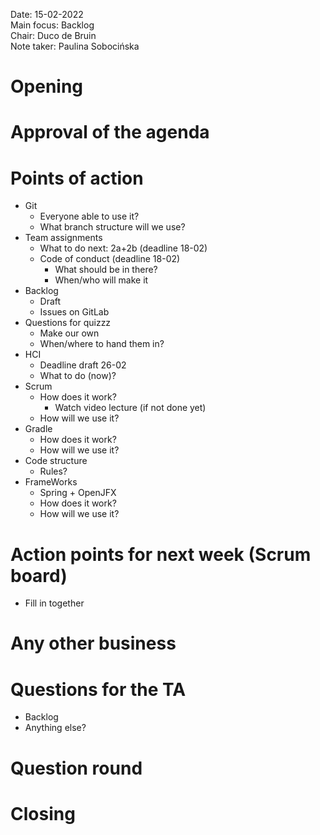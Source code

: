 Date:           15-02-2022\
Main focus:     Backlog\
Chair:          Duco de Bruin\
Note taker:     Paulina Sobocińska

# Opening

# Approval of the agenda

# Points of action
- Git
    - Everyone able to use it?
    - What branch structure will we use?
- Team assignments
    - What to do next: 2a+2b (deadline 18-02)
    - Code of conduct (deadline 18-02)
        - What should be in there?
        - When/who will make it
 - Backlog
     - Draft
     - Issues on GitLab
 - Questions for quizzz
    - Make our own
    - When/where to hand them in?
- HCI
    - Deadline draft 26-02
    - What to do (now)?
 - Scrum 
    - How does it work?
        - Watch video lecture (if not done yet)
    - How will we use it?
- Gradle
    - How does it work?
    - How will we use it?
- Code structure
    - Rules?
- FrameWorks
    - Spring + OpenJFX
    - How does it work?
    - How will we use it?

# Action points for next week (Scrum board)
 - Fill in together

# Any other business

# Questions for the TA
 - Backlog
 - Anything else?

# Question round

# Closing

